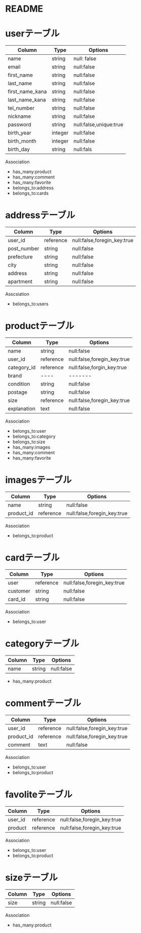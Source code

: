 # README


# userテーブル 

|Column|Type|Options|
|------|----|-------|
|name|string|null: false|
|email|string|null:false|
|first_name|string|null:false|
|last_name|string|null:false|
|first_name_kana|string|null:false|
|last_name_kana|string|null:false|
|tel_number|string|null:false|
|nickname|string|null:false|
|password|string|null:false,unique:true|
|birth_year|integer|null:false|
|birth_month|integer|null:false|
|birth_day|string|null:fals|

Association

- has_many:product
- has_many:comment
- has_many:favorite
- belongs_to:address
- belongs_to:cards


# addressテーブル 

|Column|Type|Options|
|------|----|-------|
|user_id|reference|null:false,foregin_key:true|
|post_number|string|null:false|
|prefecture|string|null:false|
|city|string|null:false|
|address|string|null:false|
|apartment|string|null:false|

Asscsiation

- belongs_to:users


# productテーブル 

|Column|Type|Options|
|------|----|-------|
|name|string|null:false|
|user_id|reference|null:false,foregin_key:true|
|category_id|reference|null:false,forgin_key:true|
|brand|----|-------|
|condition|string|null:false|
|postage|string|null:false|
|size|reference|null:false,foregin_key:true|
|explanation|text|null:false|

Association

- belongs_to:user
- belongs_to:category
- belongs_to:size
- has_many:images
- has_many:comment
- has_many:favorite


# imagesテーブル 

|Column|Type|Options|
|------|----|-------|
|name|string|null:false|
|product_id|reference|null:false,foregin_key:true|

Association

- belongs_to:product


# cardテーブル 

|Column|Type|Options|
|------|----|-------|
|user|reference|null:false,foregin_key:true|
|customer|string|null:false|
|card_id|string|null:false|

Association

- belongs_to:user


# categoryテーブル 

|Column|Type|Options|
|------|----|-------|
|name|string|null:false|

- has_many:product


# commentテーブル 

|Column|Type|Options|
|------|----|-------|
|user_id|reference|null:false,foregin_key:true|
|product_id|reference|null:false,foregin_key:true|
|comment|text|null:false|

Association

- belongs_to:user
- belongs_to:product


# favoliteテーブル 

|Column|Type|Options|
|------|----|-------|
|user_id|reference|null:false,foregin_key:true|
|product|reference|null:false,foregin_key:true|

Association

- belongs_to:user
- belongs_to:product


# sizeテーブル 

|Column|Type|Options|
|------|----|-------|
|size|string|null:false|

Association

- has_many:product

